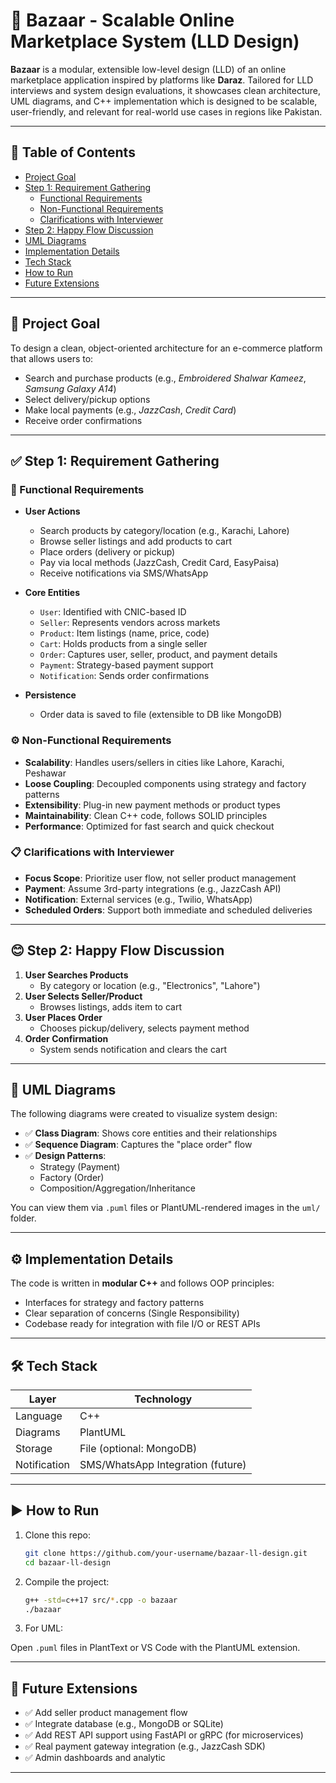 # 🛒 Bazaar - Scalable Online Marketplace System (LLD  Design)

**Bazaar** is a modular, extensible low-level design (LLD) of an online marketplace application inspired by platforms like **Daraz**. Tailored for LLD interviews and system design evaluations, it showcases clean architecture, UML diagrams, and C++ implementation which is designed to be scalable, user-friendly, and relevant for real-world use cases in regions like Pakistan.

---

## 📌 Table of Contents
- [Project Goal](#project-goal)
- [Step 1: Requirement Gathering](#step-1-requirement-gathering)
  - [Functional Requirements](#functional-requirements)
  - [Non-Functional Requirements](#non-functional-requirements)
  - [Clarifications with Interviewer](#clarifications-with-interviewer)
- [Step 2: Happy Flow Discussion](#step-2-happy-flow-discussion)
- [UML Diagrams](#uml-diagrams)
- [Implementation Details](#implementation-details)
- [Tech Stack](#tech-stack)
- [How to Run](#how-to-run)
- [Future Extensions](#future-extensions)

---

## 🎯 Project Goal
To design a clean, object-oriented architecture for an e-commerce platform that allows users to:
- Search and purchase products (e.g., *Embroidered Shalwar Kameez*, *Samsung Galaxy A14*)
- Select delivery/pickup options
- Make local payments (e.g., *JazzCash*, *Credit Card*)
- Receive order confirmations

---

## ✅ Step 1: Requirement Gathering

### 🔧 Functional Requirements
- **User Actions**
  - Search products by category/location (e.g., Karachi, Lahore)
  - Browse seller listings and add products to cart
  - Place orders (delivery or pickup)
  - Pay via local methods (JazzCash, Credit Card, EasyPaisa)
  - Receive notifications via SMS/WhatsApp

- **Core Entities**
  - `User`: Identified with CNIC-based ID
  - `Seller`: Represents vendors across markets
  - `Product`: Item listings (name, price, code)
  - `Cart`: Holds products from a single seller
  - `Order`: Captures user, seller, product, and payment details
  - `Payment`: Strategy-based payment support
  - `Notification`: Sends order confirmations

- **Persistence**
  - Order data is saved to file (extensible to DB like MongoDB)

### ⚙️ Non-Functional Requirements
- **Scalability**: Handles users/sellers in cities like Lahore, Karachi, Peshawar
- **Loose Coupling**: Decoupled components using strategy and factory patterns
- **Extensibility**: Plug-in new payment methods or product types
- **Maintainability**: Clean C++ code, follows SOLID principles
- **Performance**: Optimized for fast search and quick checkout

### 📋 Clarifications with Interviewer
- **Focus Scope**: Prioritize user flow, not seller product management
- **Payment**: Assume 3rd-party integrations (e.g., JazzCash API)
- **Notification**: External services (e.g., Twilio, WhatsApp)
- **Scheduled Orders**: Support both immediate and scheduled deliveries

---

## 😊 Step 2: Happy Flow Discussion

1. **User Searches Products**
   - By category or location (e.g., "Electronics", "Lahore")
2. **User Selects Seller/Product**
   - Browses listings, adds item to cart
3. **User Places Order**
   - Chooses pickup/delivery, selects payment method
4. **Order Confirmation**
   - System sends notification and clears the cart

---

## 📐 UML Diagrams

The following diagrams were created to visualize system design:

- ✅ **Class Diagram**: Shows core entities and their relationships  
- ✅ **Sequence Diagram**: Captures the "place order" flow  
- ✅ **Design Patterns**: 
  - Strategy (Payment)
  - Factory (Order)
  - Composition/Aggregation/Inheritance

You can view them via `.puml` files or PlantUML-rendered images in the `uml/` folder.

---

## ⚙️ Implementation Details

The code is written in **modular C++** and follows OOP principles:
- Interfaces for strategy and factory patterns
- Clear separation of concerns (Single Responsibility)
- Codebase ready for integration with file I/O or REST APIs

---

## 🛠️ Tech Stack

| Layer        | Technology      |
|--------------|-----------------|
| Language     | C++             |
| Diagrams     | PlantUML        |
| Storage      | File (optional: MongoDB) |
| Notification | SMS/WhatsApp Integration (future) |

---

## ▶️ How to Run

1. Clone this repo:
   ```bash
   git clone https://github.com/your-username/bazaar-ll-design.git
   cd bazaar-ll-design
    ```

2. Compile the project:
    ```bash
    g++ -std=c++17 src/*.cpp -o bazaar
    ./bazaar
    ```
3. For UML:

Open `.puml` files in PlantText or VS Code with the PlantUML extension.

---

## 🚀 Future Extensions

- ✅ Add seller product management flow
- ✅ Integrate database (e.g., MongoDB or SQLite)
- ✅ Add REST API support using FastAPI or gRPC (for microservices)
- ✅ Real payment gateway integration (e.g., JazzCash SDK)
- ✅ Admin dashboards and analytic

---